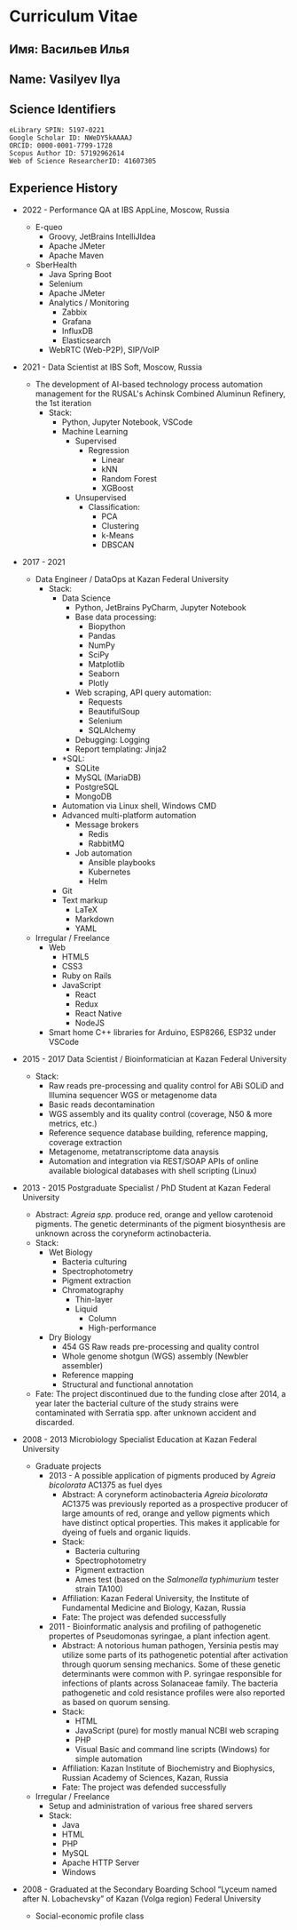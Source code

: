 # Curriculum Vitae 

## Имя: Васильев Илья 

## Name: Vasilyev Ilya 

## Science Identifiers

```text
eLibrary SPIN: 5197-0221
Google Scholar ID: NWeDY5kAAAAJ
ORCID: 0000-0001-7799-1728
Scopus Author ID: 57192962614
Web of Science ResearcherID: 41607305
```

## Experience History

* 2022 - Performance QA at IBS AppLine, Moscow, Russia
  * E-queo
    * Groovy, JetBrains IntelliJIdea
    * Apache JMeter
    * Apache Maven
  * SberHealth
    * Java Spring Boot
    * Selenium
    * Apache JMeter
    * Analytics / Monitoring
      * Zabbix
      * Grafana
      * InfluxDB
      * Elasticsearch
    * WebRTC (Web-P2P), SIP/VoIP

* 2021 - Data Scientist at IBS Soft, Moscow, Russia
  * The development of AI-based technology process automation management for the RUSAL's Achinsk Combined Aluminun Refinery, the 1st iteration
    * Stack:
      * Python, Jupyter Notebook, VSCode
      * Machine Learning
        * Supervised 
          * Regression
            * Linear
            * kNN
            * Random Forest
            * XGBoost
        * Unsupervised
          * Classification: 
            * PCA
            * Clustering
            * k-Means
            * DBSCAN

* 2017 - 2021
  * Data Engineer / DataOps at Kazan Federal University
    * Stack:
      * Data Science
        * Python, JetBrains PyCharm, Jupyter Notebook
        * Base data processing: 
          * Biopython
          * Pandas
          * NumPy
          * SciPy
          * Matplotlib
          * Seaborn
          * Plotly
        * Web scraping, API query automation: 
          * Requests
          * BeautifulSoup
          * Selenium
          * SQLAlchemy
        * Debugging: Logging
        * Report templating: Jinja2
      * *SQL: 
        * SQLite
        * MySQL (MariaDB)
        * PostgreSQL
        * MongoDB
      * Automation via Linux shell, Windows CMD 
      * Advanced multi-platform automation
        * Message brokers
          * Redis
          * RabbitMQ
        * Job automation
          * Ansible playbooks 
          * Kubernetes
          * Helm
      * Git
      * Text markup
        * LaTeX
        * Markdown
        * YAML
  * Irregular / Freelance
      * Web
        * HTML5
        * CSS3
        * Ruby on Rails
        * JavaScript
          * React
          * Redux
          * React Native
          * NodeJS
      * Smart home C++ libraries for Arduino, ESP8266, ESP32 under VSCode

* 2015 - 2017 Data Scientist / Bioinformatician at Kazan Federal University
  * Stack:
    * Raw reads pre-processing and quality control for ABi SOLiD and Illumina sequencer WGS or metagenome data
    * Basic reads decontamination
    * WGS assembly and its quality control (coverage, N50 & more metrics, etc.)
    * Reference sequence database building, reference mapping, coverage extraction
    * Metagenome, metatranscriptome data anaysis
    * Automation and integration via REST/SOAP APIs of online available biological databases with shell scripting (Linux)

* 2013 - 2015 Postgraduate Specialist / PhD Student at Kazan Federal University
  * Abstract: *Agreia spp.* produce red, orange and yellow carotenoid pigments. The genetic determinants of the pigment biosynthesis are unknown across the coryneform actinobacteria. 
  * Stack: 
    * Wet Biology
      * Bacteria culturing
      * Spectrophotometry
      * Pigment extraction
      * Chromatography
        * Thin-layer
        * Liquid
          * Column
          * High-performance
    * Dry Biology 
      * 454 GS Raw reads pre-processing and quality control
      * Whole genome shotgun (WGS) assembly (Newbler assembler)
      * Reference mapping
      * Structural and functional annotation
  * Fate: The project discontinued due to the funding close after 2014, a year later the bacterial culture of the study strains were contaminated with Serratia spp. after unknown accident and discarded.

* 2008 - 2013 Microbiology Specialist Education at Kazan Federal University
  * Graduate projects
    * 2013 - A possible application of pigments produced by *Agreia bicolorata* AC1375 as fuel dyes
      * Abstract: A coryneform actinobacteria *Agreia bicolorata* AC1375 was previously reported as a prospective producer of large amounts of red, orange and yellow pigments which have distinct optical properties. This makes it applicable for dyeing of fuels and organic liquids. 
      * Stack: 
        * Bacteria culturing
        * Spectrophotometry
        * Pigment extraction
        * Ames test (based on the *Salmonella typhimurium* tester strain TA100)
      * Affiliation: Kazan Federal University, the Institute of Fundamental Medicine and Biology, Kazan, Russia
      * Fate: The project was defended successfully
    * 2011 - Bioinformatic analysis and profiling of pathogenetic propertes of Pseudomonas syringae, a plant infection agent. 
      * Abstract: A notorious human pathogen, Yersinia pestis may utilize some parts of its pathogenetic potential after activation through quorum sensing mechanics. Some of these genetic determinants were common with P. syringae responsible for infections of plants across Solanaceae family. The bacteria pathogenetic and cold resistance profiles were also reported as based on quorum sensing. 
      * Stack: 
        * HTML
        * JavaScript (pure) for mostly manual NCBI web scraping
        * PHP
        * Visual Basic and command line scripts (Windows) for simple automation
      * Affiliation: Kazan Institute of Biochemistry and Biophysics, Russian Academy of Sciences, Kazan, Russia
      * Fate: The project was defended successfully
  * Irregular / Freelance
    * Setup and administration of various free shared servers
    * Stack: 
      * Java
      * HTML 
      * PHP
      * MySQL
      * Apache HTTP Server
      * Windows

* 2008 - Graduated at the Secondary Boarding School “Lyceum named after N. Lobachevsky” of Kazan (Volga region) Federal University
  * Social-economic profile class
